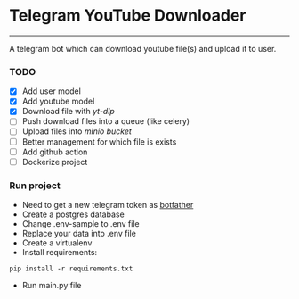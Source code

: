 # Telegram YouTube Downloader

---

A telegram bot which can download youtube file(s) and upload it to user.


### TODO
- [x] Add user model
- [x] Add youtube model
- [x] Download file with *yt-dlp*
- [ ] Push download files into a queue (like celery)
- [ ] Upload files into *minio bucket* 
- [ ] Better management for which file is exists
- [ ] Add github action
- [ ] Dockerize project

### Run project
- Need to get a new telegram token as [botfather](https://telegram.me/BotFather)
- Create a postgres database
- Change .env-sample to .env file
- Replace your data into .env file
- Create a virtualenv
- Install requirements:

```pip install -r requirements.txt```

- Run main.py file